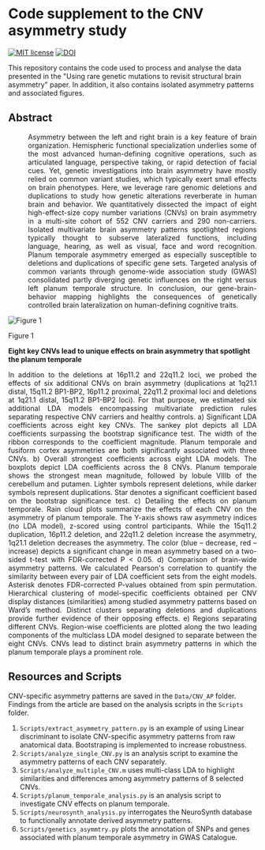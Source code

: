 # Code supplement to the CNV asymmetry study
[![MIT license](https://img.shields.io/badge/License-MIT-blue.svg)](https://lbesson.mit-license.org/)
[![DOI](https://img.shields.io/badge/DOI-10.1101%2F862615-informational
)]([https://doi.org/10.1101/2023.04.17.537199](https://doi.org/10.1101/2023.04.17.537199))

This repository contains the code used to process and analyse the data presented in the "Using rare genetic mutations to revisit structural brain asymmetry" paper. In addition, it also contains isolated asymmetry patterns and associated figures.

## Abstract
<div style="margin-left: 40px;" align="justify">
Asymmetry between the left and right brain is a key feature of brain organization. Hemispheric functional specialization underlies some of the most advanced human-defining cognitive operations, such as articulated language, perspective taking, or rapid detection of facial cues. Yet, genetic investigations into brain asymmetry have mostly relied on common variant studies, which typically exert small effects on brain phenotypes. Here, we leverage rare genomic deletions and duplications to study how genetic alterations reverberate in human brain and behavior. We quantitatively dissected the impact of eight high-effect-size copy number variations (CNVs) on brain asymmetry in a multi-site cohort of 552 CNV carriers and 290 non-carriers. Isolated multivariate brain asymmetry patterns spotlighted regions typically thought to subserve lateralized functions, including language, hearing, as well as visual, face and word recognition. Planum temporale asymmetry emerged as especially susceptible to deletions and duplications of specific gene sets. Targeted analysis of common variants through genome-wide association study (GWAS) consolidated partly diverging genetic influences on the right versus left planum temporale structure. In conclusion, our gene-brain-behavior mapping highlights the consequences of genetically controlled brain lateralization on human-defining cognitive traits.
</div>


<c>![Figure 1](https://github.com/jakubkopal/CNV-convergence/blob/main/Figures/Fig1.png)</c>


Figure 1

**Eight key CNVs lead to unique effects on brain asymmetry that spotlight the planum temporale**

<div align="justify">
In addition to the deletions at 16p11.2 and 22q11.2 loci, we probed the effects of six additional CNVs on brain asymmetry (duplications at 1q21.1 distal, 15q11.2 BP1-BP2, 16p11.2 proximal, 22q11.2 proximal loci and deletions at 1q21.1 distal, 15q11.2 BP1-BP2 loci). For that purpose, we estimated six additional LDA models encompassing multivariate prediction rules separating respective CNV carriers and healthy controls. a) Significant LDA coefficients across eight key CNVs. The sankey plot depicts all LDA coefficients surpassing the bootstrap significance test. The width of the ribbon corresponds to the coefficient magnitude. Planum temporale and fusiform cortex asymmetries are both significantly associated with three CNVs. b) Overall strongest coefficients across eight LDA models. The boxplots depict LDA coefficients across the 8 CNVs. Planum temporale shows the strongest mean magnitude, followed by lobule VIIIb of the cerebellum and putamen. Lighter symbols represent deletions, while darker symbols represent duplications. Star denotes a significant coefficient based on the bootstrap significance test. c) Detailing the effects on planum temporale. Rain cloud plots summarize the effects of each CNV on the asymmetry of planum temporale. The Y-axis shows raw asymmetry indices (no LDA model), z-scored using control participants. While the 15q11.2 duplication, 16p11.2 deletion, and 22q11.2 deletion increase the asymmetry, 1q21.1 deletion decreases the asymmetry. The color (blue – decrease, red – increase) depicts a significant change in mean asymmetry based on a two-sided t-test with FDR-corrected P < 0.05. d) Comparison of brain-wide asymmetry patterns. We calculated Pearson's correlation to quantify the similarity between every pair of LDA coefficient sets from the eight models. Asterisk denotes FDR-corrected P-values obtained from spin permutation. Hierarchical clustering of model-specific coefficients obtained per CNV display distances (similarities) among studied asymmetry patterns based on Ward’s method. Distinct clusters separating deletions and duplications provide further evidence of their opposing effects. e) Regions separating different CNVs. Region-wise coefficients are plotted along the two leading components of the multiclass LDA model designed to separate between the eight CNVs. CNVs lead to distinct brain asymmetry patterns in which the planum temporale plays a prominent role.
  </div>



## Resources and Scripts
CNV-specific asymmetry patterns are saved in the `Data/CNV_AP` folder. Findings from the article are based on the analysis scripts in the `Scripts` folder.

1.   `Scripts/extract_asymmetry_pattern.py` is an example of using Linear discriminant to isolate CNV-specific asymmetry patterns from raw anatomical data. Bootstraping is implemented to increase robustness.
2.   `Scripts/analyze_single_CNV.py` is an analysis script to examine the asymmetry patterns of each CNV separately.
3.   `Scripts/analyze_multiple_CNV.m` uses multi-class LDA to highlight similarities and differences among asymmetry patterns of 8 selected CNVs.
4.   `Scripts/planum_temporale_analysis.py` is an analysis script to investigate CNV effects on planum temporale.
5.   `Scripts/neurosynth_analysis.py` interrogates the NeuroSynth database to functionally annotate derived asymmetry patterns.
6.   `Scripts/genetics_asymmtry.py` plots the annotation of SNPs and genes associated with planum temporale asymmetry in GWAS Catalogue.

